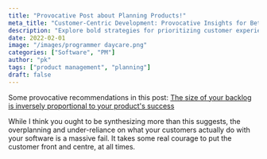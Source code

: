 ```yaml
---
title: "Provocative Post about Planning Products!"
meta_title: "Customer-Centric Development: Provocative Insights for Better Products"
description: "Explore bold strategies for prioritizing customer experience in product development. Learn how to avoid overplanning and focus on what truly matters to your customers for successful software products."
date: 2022-02-01
image: "/images/programmer daycare.png"
categories: ["Software", "PM"]
author: "pk"
tags: ["product management", "planning"]
draft: false
---
```


Some provocative recommendations in this post:
[The size of your backlog is inversely proportional to your product's success](https://bitbytebit.substack.com/p/the-size-of-your-backlog-is-inversely)


While I think you ought to be synthesizing more than this suggests, the overplanning and under-reliance
on what your customers actually do with your software is a massive fail. It takes some real courage to put the customer front and centre, at all times.
